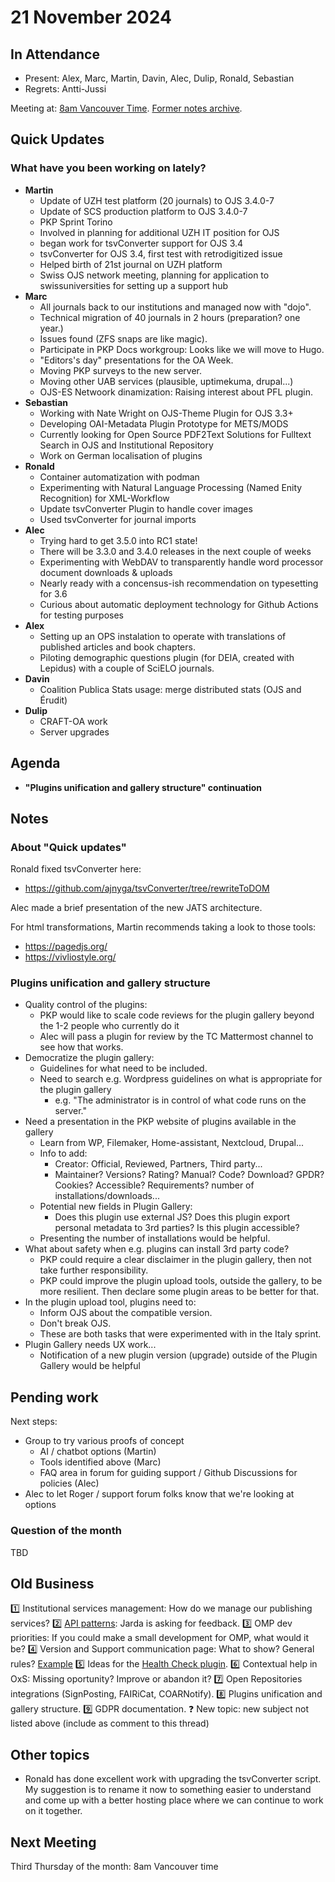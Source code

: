 # 21 November 2024

In Attendance
-------------

- Present: Alex, Marc, Martin, Davin, Alec, Dulip, Ronald, Sebastian
- Regrets: Antti-Jussi

Meeting at: [8am Vancouver Time](https://www.timeanddate.com/worldclock/converter.html?iso=20241121T160000&p1=256&p2=tz_pt&p3=80&p4=3705&p5=418&p6=37&p7=31&p8=268&p9=101).
[Former notes archive](https://github.com/pkp/technical-committee/tree/main/meeting-minutes).


Quick Updates
-------------

### What have you been working on lately?

- **Martin**
    - Update of UZH test platform (20 journals) to OJS 3.4.0-7
    - Update of SCS production platform to OJS 3.4.0-7
    - PKP Sprint Torino
    - Involved in planning for additional UZH IT position for OJS
    - began work for tsvConverter support for OJS 3.4
    - tsvConverter for OJS 3.4, first test with retrodigitized issue
    - Helped birth of 21st journal on UZH platform
    - Swiss OJS network meeting, planning for application to swissuniversities for setting up a support hub
- **Marc**
    - All journals back to our institutions and managed now with "dojo".
    - Technical migration of 40 journals in 2 hours (preparation? one year.)
    - Issues found (ZFS snaps are like magic).
    - Participate in PKP Docs workgroup: Looks like we will move to Hugo.
    - "Editors's day" presentations for the OA Week.
    - Moving PKP surveys to the new server.
    - Moving other UAB services (plausible, uptimekuma, drupal...)
    - OJS-ES Netwoork dinamization: Raising interest about PFL plugin.
- **Sebastian**
    - Working with Nate Wright on OJS-Theme Plugin for OJS 3.3+ 
    - Developing OAI-Metadata Plugin Prototype for METS/MODS
    - Currently looking for Open Source PDF2Text Solutions for Fulltext Search in OJS and Institutional Repository
    - Work on German localisation of plugins
- **Ronald**
    - Container automatization with podman
    - Experimenting with Natural Language Processing (Named Enity Recognition) for XML-Workflow
    - Update tsvConverter Plugin to handle cover images
    - Used tsvConverter for journal imports
- **Alec**
    - Trying hard to get 3.5.0 into RC1 state!
    - There will be 3.3.0 and 3.4.0 releases in the next couple of weeks
    - Experimenting with WebDAV to transparently handle word processor document downloads & uploads
    - Nearly ready with a concensus-ish recommendation on typesetting for 3.6
    - Curious about automatic deployment technology for Github Actions for testing purposes
- **Alex**
    - Setting up an OPS instalation to operate with translations of published articles and book chapters.
    - Piloting demographic questions plugin (for DEIA, created with Lepidus) with a couple of SciELO journals.
- **Davin**
    - Coalition Publica Stats usage: merge distributed stats (OJS and Érudit)
- **Dulip**
    - CRAFT-OA work
    - Server upgrades


Agenda
------
- **"Plugins unification and gallery structure" continuation**


Notes
-----

### About "Quick updates"

Ronald fixed tsvConverter here:
- https://github.com/ajnyga/tsvConverter/tree/rewriteToDOM

Alec made a brief presentation of the new JATS architecture.

For html transformations, Martin recommends taking a look to those tools:
- https://pagedjs.org/
- https://vivliostyle.org/


### Plugins unification and gallery structure

- Quality control of the plugins:
    - PKP would like to scale code reviews for the plugin gallery beyond the 1-2 people who currently do it
    - Alec will pass a plugin for review by the TC Mattermost channel to see how that works.
- Democratize the plugin gallery:
    - Guidelines for what need to be included.
    - Need to search e.g. Wordpress guidelines on what is appropriate for the plugin gallery
        - e.g. "The administrator is in control of what code runs on the server."
- Need a presentation in the PKP website of plugins available in the gallery 
    - Learn from WP, Filemaker, Home-assistant, Nextcloud, Drupal...
    - Info to add:
        - Creator: Official, Reviewed, Partners, Third party...
        - Maintainer? Versions? Rating? Manual? Code? Download? GPDR? Cookies? Accessible? Requirements? number of installations/downloads...
    - Potential new fields in Plugin Gallery:
        - Does this plugin use external JS? Does this plugin export personal metadata to 3rd parties? Is this plugin accessible?
    - Presenting the number of installations would be helpful.
- What about safety when e.g. plugins can install 3rd party code?
    - PKP could require a clear disclaimer in the plugin gallery, then not take further responsibility.
    - PKP could improve the plugin upload tools, outside the gallery, to be more resilient. Then declare some plugin areas to be better for that.
- In the plugin upload tool, plugins need to:
    - Inform OJS about the compatible version.
    - Don't break OJS.
    - These are both tasks that were experimented with in the Italy sprint.
- Plugin Gallery needs UX work...
    - Notification of a new plugin version (upgrade) outside of the Plugin Gallery would be helpful



Pending work
------------

Next steps:
- Group to try various proofs of concept
    - AI / chatbot options (Martin)
    - Tools identified above (Marc)
    - FAQ area in forum for guiding support / Github Discussions for policies (Alec)
- Alec to let Roger / support forum folks know that we're looking at options



### Question of the month

TBD


Old Business
------------

:one: Institutional services management: How do we manage our publishing services?
:two: [API patterns](https://mattermost.publicknowledgeproject.org/pkp/pl/b79g55jnmifpby3tmc8m8wzcxc): Jarda is asking for feedback.
:three: OMP dev priorities: If you could make a small development for OMP, what would it be?
:four: Version and Support communication page: What to show? General rules? [Example](https://www.php.net/supported-versions.php)
:five: Ideas for the [Health Check plugin](https://github.com/asmecher/healthCheck).
:six: Contextual help in OxS: Missing oportunity? Improve or abandon it?
:seven: Open Repositories integrations (SignPosting, FAIRiCat, COARNotify).
:eight: Plugins unification and gallery structure. 
:nine: GDPR documentation.
:question: New topic: new subject not listed above (include as comment to this thread)


Other topics
------------
- Ronald has done excellent work with upgrading the tsvConverter script. My suggestion is to rename it now to something easier to understand and come up with a better hosting place where we can continue to work on it together.

Next Meeting
------------

Third Thursday of the month: 8am Vancouver time
